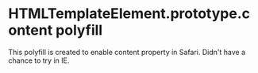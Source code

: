 # HTMLTemplateElement.prototype.content polyfill

This polyfill is created to enable content property in Safari. Didn't have a chance to try in IE.
